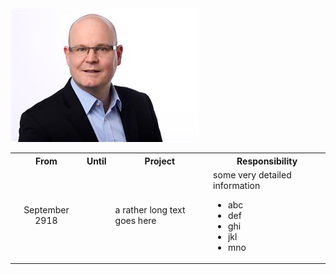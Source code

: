 <img src="profilbild-freigestellt.png">

<table>
  <tbody>
    <tr>
      <th align="center">From</th>
      <th align="center">Until</th>
      <th align="center">Project</th>
      <th align="center">Responsibility</th>
    </tr>
    <tr>
      <td align="center">September 2918</td>
      <td></td>
      <td align="left">
                   a rather long text goes here
        </td>
      <td align="left">
       some very detailed information
        <ul>
          <li>abc</li>
            <li>def</li>
          <li>ghi</li>
            <li>jkl </li>
            <li>mno</li>
        </ul>

</td>
   
  </tbody>
</table>

